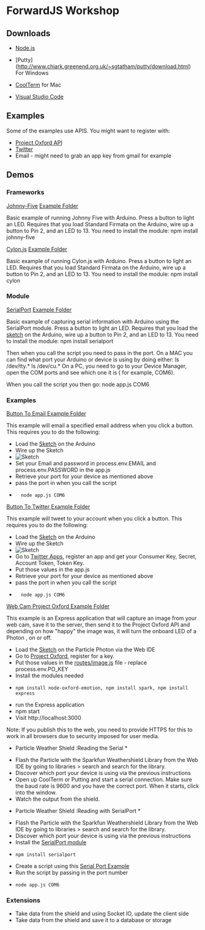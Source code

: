# ForwardJS Workshop 

## Downloads
- [Node.js](https://nodejs.org/en/)

- [Putty] (http://www.chiark.greenend.org.uk/~sgtatham/putty/download.html)  For Windows 

- [CoolTerm](http://freeware.the-meiers.org/CoolTerm_Mac.zip) for Mac

- [Visual Studio Code](https://code.visualstudio.com/)


## Examples 
Some of the examples use APIS. You might want to register with:
- [Project Oxford API](https://www.projectoxford.ai/)
- [Twitter](https://dev.twitter.com)
- Email - might need to grab an app key from gmail for example 


## Demos 
### Frameworks 
[Johnny-Five](http://johnny-five.io/)
[Example Folder](https://github.com/bitchwhocodes/forwardjs/tree/master/demos/johnnyfive)

Basic example of running Johnny Five with Arduino. Press a button to light an LED. Requires that you load Standard Firmata on the Arduino, wire up a button to Pin 2, and an LED to 13. You need to install the module:
    npm install johnny-five

[Cylon.js](https://cylonjs.com/)
[Example Folder](https://github.com/bitchwhocodes/forwardjs/blob/master/demos/cylon/app.js)

Basic example of running Cylon.js with Arduino. Press a button to light an LED. Requires that you load Standard Firmata on the Arduino, wire up a button to Pin 2, and an LED to 13. You need to install the module:
    npm install cylon
 
### Module    
[SerialPort](https://github.com/voodootikigod/node-serialport)
[Example Folder](https://github.com/bitchwhocodes/forwardjs/tree/master/demos/serialport)

Basic example of capturing serial information with Arduino using the SerialPort module. Press a button to light an LED. Requires that you load the [sketch](https://github.com/bitchwhocodes/forwardjs/blob/master/demos/serialport/arduino/button/button.ino) on the Arduino, wire up a button to Pin 2, and an LED to 13. You need to install the module:
    npm install serialport
    
Then when you call the script you need to pass in the port. On a MAC you can find what port your Arduino or device is using by doing either:
    ls /dev/tty.* 
    ls /dev/cu.*
On a PC, you need to go to your Device Manager, open the COM ports and see which one it is ( for example, COM6).

When you call the script you then go:
    node app.js COM6 
    
### Examples
[Button To Email ](https://github.com/bitchwhocodes/forwardjs/tree/master/demos/button-to-email)
[Example Folder](https://github.com/bitchwhocodes/forwardjs/tree/master/demos/button-to-email)

This example will email a specified email address when you click a button. This requires you to do the following:
- Load the [Sketch](https://github.com/bitchwhocodes/forwardjs/tree/master/demos/button-to-email/button_press) on the Arduino 
-  Wire up the Sketch 
- ![Sketch](https://camo.githubusercontent.com/0e93e3b710acc56eb6ed9c9181b182d7f7bf25a0/68747470733a2f2f7777772e61726475696e6f2e63632f656e2f75706c6f6164732f5475746f7269616c2f627574746f6e2e706e67)
- Set your Email and password in process.env.EMAIL and process.env.PASSWORD in the app.js
- Retrieve your port for your device as mentioned above
- pass the port in when you call the script 
-       node app.js COM6

[Button To Twitter ](https://github.com/bitchwhocodes/forwardjs/tree/master/demos/button-to-twitter)
[Example Folder](https://github.com/bitchwhocodes/forwardjs/tree/master/demos/button-to-twitter)

This example will tweet to your account when you click a button. This requires you to do the following:
- Load the [Sketch](https://github.com/bitchwhocodes/forwardjs/tree/master/demos/button-to-email/button_press) on the Arduino 
-  Wire up the Sketch 
- ![Sketch](https://camo.githubusercontent.com/0e93e3b710acc56eb6ed9c9181b182d7f7bf25a0/68747470733a2f2f7777772e61726475696e6f2e63632f656e2f75706c6f6164732f5475746f7269616c2f627574746f6e2e706e67)
- Go to [Twitter Apps](https://apps.twitter.com/), register an app and get your Consumer Key, Secret, Account Token, Token Key. 
- Put those values in the app.js 
- Retrieve your port for your device as mentioned above
- pass the port in when you call the script 
-       node app.js COM6
     
[Web Cam Project Oxford ](https://github.com/bitchwhocodes/forwardjs/tree/master/demos/project-oxford-webcam)
[Example Folder](https://github.com/bitchwhocodes/forwardjs/tree/master/demos/project-oxford-webcam)

This example is an Express application that will capture an image from your web cam, save it to the server, then send it to the Project Oxford API and depending on how "happy" the image was, it will turn the onboard LED of a Photon , on or off. 
- Load the [Sketch](https://github.com/bitchwhocodes/forwardjs/tree/master/demos/project-oxford-webcam/spark) on the Particle Photon via the Web IDE
- Go to [Project Oxford](https://www.projectoxford.ai/emotion), register for a key. 
- Put those values in the [routes/image.js](https://github.com/bitchwhocodes/forwardjs/blob/master/demos/project-oxford-webcam/routes/image.js) file - replace process.env.PO_KEY  
- Install the modules needed
-     npm install node-oxford-emotion, npm install spark, npm install express
- run the Express application 
-   npm start
- Visit http://localhost:3000


Note: If you publish this to the web, you need to provide HTTPS for this to work in all browsers due to security imposed for user media.

* Particle Weather Shield :Reading the Serial *
- Flash the Particle with the Sparkfun Weathershield Library from the Web IDE by going to libraries > search and search for the library. 
- Discover which port your device is using via the previous instructions
- Open up CoolTerm or Putting and start a serial connection. Make sure the baud rate is 9600 and you have the correct port. When it starts, click into the window. 
- Watch the output from the shield. 


* Particle Weather Shield :Reading with SerialPort *
- Flash the Particle with the Sparkfun Weathershield Library from the Web IDE by going to libraries > search and search for the library. 
- Discover which port your device is using via the previous instructions
- Install the [SerialPort module](https://github.com/voodootikigod/node-serialport)
-     npm install serialport
- Create a script using this [Serial Port Example](https://github.com/bitchwhocodes/forwardjs/blob/master/demos/serialport/app.js)
- Run the script by passing in the port number
-     node app.js COM6

### Extensions
- Take data from the shield and using Socket IO, update the client side
- Take data from the shield and save it to a database or storage 



    







